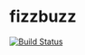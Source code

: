 # fizzbuzz

[![Build Status](http://7cb9-2001-288-3001-70-20c-29ff-fe56-5e92.ngrok.io/api/badges/xyeeeChen/fizzbuzz/status.svg)](http://7cb9-2001-288-3001-70-20c-29ff-fe56-5e92.ngrok.io/xyeeeChen/fizzbuzz)